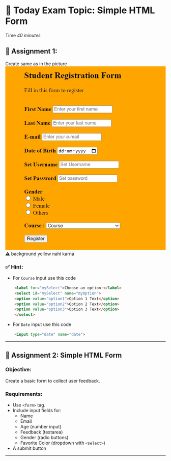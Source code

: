# 📄 Today Exam Topic: **Simple HTML Form**
Time *40 minutes*
## 🔸 Assignment 1:
Create same as in the picture
![alt text](./image-1.png)
⚠️ background yellow nahi karna



### ✅ Hint:
- For `Course` input use this code
```html
    <label for="mySelect">Choose an option:</label>
    <select id="mySelect" name="myOption">
    <option value="option1">Option 1 Text</option>
    <option value="option2">Option 2 Text</option>
    <option value="option3">Option 3 Text</option>
    </select>
```
- For `Date` input use this code
```html
    <input type="date" name="date">
```



---
## 🔸 Assignment 2: **Simple HTML Form**
 

### Objective:
Create a basic form to collect user feedback.
 

### Requirements:
- Use `<form>` tag.
- Include input fields for:
  - Name
  - Email
  - Age (number input)
  - Feedback (textarea)
  - Gender (radio buttons)
  - Favorite Color (dropdown with `<select>`)
- A submit button

---
